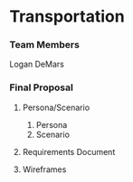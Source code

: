 # Transportation

### Team Members
Logan DeMars

### Final Proposal
1. Persona/Scenario
    1. Persona
    2. Scenario
2. Requirements Document

3. Wireframes






